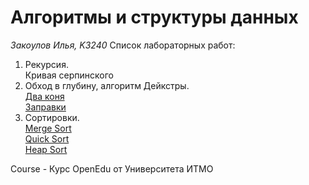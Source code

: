 # Алгоритмы и структуры данных
_Закоулов Илья, K3240_
Список лабораторных работ:
1. Рекурсия.  
	Кривая серпинского
2. Обход в глубину, алгоритм Дейкстры.  
	[Два коня](https://informatics.msk.ru/moodle/mod/statements/view3.php?chapterid=163#1)  
	[Заправки](https://informatics.msk.ru/mod/statements/view3.php?id=193&chapterid=7#1)
3. Сортировки.  
   [Merge Sort](https://informatics.mccme.ru/moodle/mod/statements/view3.php?chapterid=766#1)  
   [Quick Sort](https://informatics.mccme.ru/moodle/mod/statements/view3.php?chapterid=754&#1)  
   [Heap Sort](https://informatics.mccme.ru/moodle/mod/statements/view3.php?chapterid=754&#1)

Course - Курс OpenEdu от Университета ИТМО